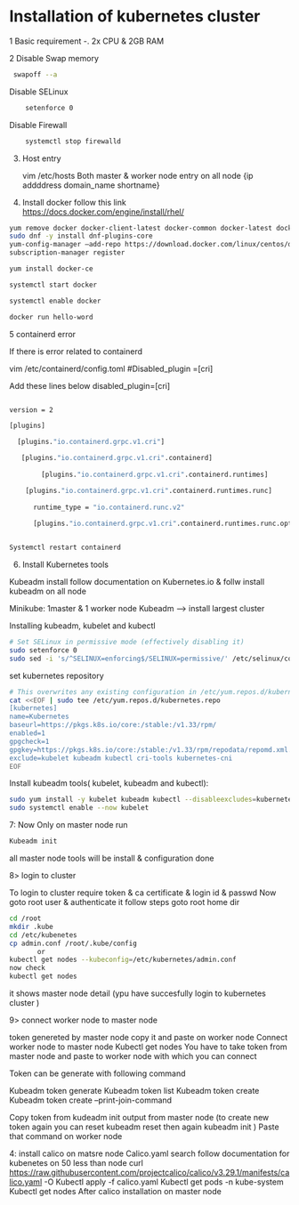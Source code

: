 
# Installation of kubernetes cluster 

1 Basic requirement -. 2x CPU & 2GB RAM

2 Disable Swap memory
   
   ``` bash 
   	swapoff --a
```

Disable SELinux

``` bash 
    setenforce 0
```
Disable Firewall
```bash 
	systemctl stop firewalld
```
3) Host entry

  	vim /etc/hosts
	Both master & worker node entry on all node
	{ip addddress domain_name  shortname}
                            
4) Install docker
follow this link
https://docs.docker.com/engine/install/rhel/

```bash 
yum remove docker docker-client-latest docker-common docker-latest docker-latest-logrotate  docker-engine podman runc
sudo dnf -y install dnf-plugins-core
yum-config-manager –add-repo https://download.docker.com/linux/centos/docker-ce.repo
subscription-manager register

yum install docker-ce

systemctl start docker

systemctl enable docker

docker run hello-word
```
5 containerd error

If there is error related to containerd 

vim /etc/containerd/config.toml
#Disabled_plugin =[cri]

Add these  lines below disabled_plugin=[cri]

``` bash 

version = 2

[plugins]

  [plugins."io.containerd.grpc.v1.cri"]

   [plugins."io.containerd.grpc.v1.cri".containerd]
   
        [plugins."io.containerd.grpc.v1.cri".containerd.runtimes]

	[plugins."io.containerd.grpc.v1.cri".containerd.runtimes.runc]
        
	  runtime_type = "io.containerd.runc.v2"
          
	  [plugins."io.containerd.grpc.v1.cri".containerd.runtimes.runc.options]

```
``` bash

Systemctl restart containerd
```

6) Install Kubernetes tools

Kubeadm install 
follow documentation on Kubernetes.io & follw install kubeadm on all node

Minikube: 1master & 1 worker node
Kubeadm --> install largest cluster

Installing kubeadm, kubelet and kubectl

```bash
# Set SELinux in permissive mode (effectively disabling it)
sudo setenforce 0
sudo sed -i 's/^SELINUX=enforcing$/SELINUX=permissive/' /etc/selinux/config
```
set kubernetes repository 
```bash
# This overwrites any existing configuration in /etc/yum.repos.d/kubernetes.repo
cat <<EOF | sudo tee /etc/yum.repos.d/kubernetes.repo
[kubernetes]
name=Kubernetes
baseurl=https://pkgs.k8s.io/core:/stable:/v1.33/rpm/
enabled=1
gpgcheck=1
gpgkey=https://pkgs.k8s.io/core:/stable:/v1.33/rpm/repodata/repomd.xml.key
exclude=kubelet kubeadm kubectl cri-tools kubernetes-cni
EOF
```
Install kubeadm tools( kubelet, kubeadm and kubectl):

```bash
sudo yum install -y kubelet kubeadm kubectl --disableexcludes=kubernetes
sudo systemctl enable --now kubelet

```

7: Now Only on master node run 
``` bash
Kubeadm init
```

all master node tools will be install & configuration done

8> login to cluster

To login to cluster require token & ca certificate & login id & passwd
Now goto root user & authenticate it
follow steps 
goto root home dir 
```bash
cd /root
mkdir .kube 
cd /etc/kubenetes
cp admin.conf /root/.kube/config
       or 
kubectl get nodes --kubeconfig=/etc/kubernetes/admin.conf
now check 
kubectl get nodes
```

it shows master node detail (ypu have succesfully login to kubernetes cluster )

9> connect worker node to master node

token genereted by master node copy it and paste on worker node 
Connect worker node to master node
Kubectl get nodes
You have to take token from master node and paste to worker node with which you can connect 

Token can be generate with following command

Kubeadm token generate 
Kubeadm token list 
Kubeadm token create 
Kubeadm token create –print-join-command

Copy token from kudeadm init output from master node (to create new token again you can reset kubeadm reset then again kubeadm init )
Paste that command on worker node 

4: install calico on matsre node
   Calico.yaml search follow documentation for  kubenetes on 50 less than node 
 curl https://raw.githubusercontent.com/projectcalico/calico/v3.29.1/manifests/calico.yaml -O
Kubectl apply -f calico.yaml
Kubectl get pods -n kube-system
Kubectl get nodes 
After calico installation on master node





